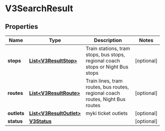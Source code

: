 # V3SearchResult

## Properties
Name | Type | Description | Notes
------------ | ------------- | ------------- | -------------
**stops** | [**List&lt;V3ResultStop&gt;**](V3ResultStop.md) | Train stations, tram stops, bus stops, regional coach stops or Night Bus stops |  [optional]
**routes** | [**List&lt;V3ResultRoute&gt;**](V3ResultRoute.md) | Train lines, tram routes, bus routes, regional coach routes, Night Bus routes |  [optional]
**outlets** | [**List&lt;V3ResultOutlet&gt;**](V3ResultOutlet.md) | myki ticket outlets |  [optional]
**status** | [**V3Status**](V3Status.md) |  |  [optional]
